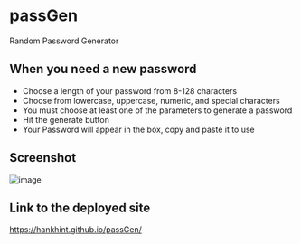 # passGen
Random Password Generator


## When you need a new password
+ Choose a length of your password from 8-128 characters
+ Choose from lowercase, uppercase, numeric, and special characters
+ You must choose at least one of the parameters to generate a password
+ Hit the generate button
+ Your Password will appear in the box, copy and paste it to use

## Screenshot

![image](https://user-images.githubusercontent.com/50533231/143725383-733ba768-f1ae-4ca9-af2c-9dcabf4efd58.png)

## Link to the deployed site
https://hankhint.github.io/passGen/

